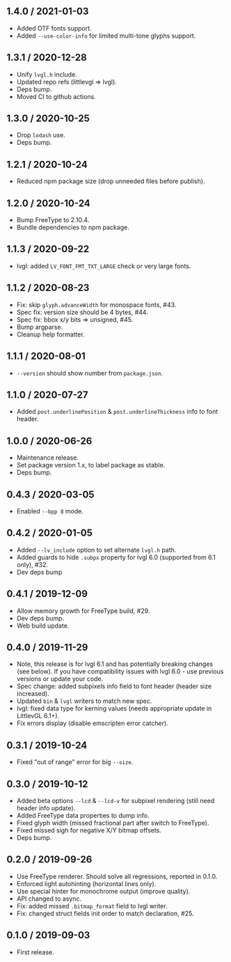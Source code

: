 1.4.0 / 2021-01-03
------------------

- Added OTF fonts support.
- Added `--use-color-info` for limited multi-tone glyphs support.


1.3.1 / 2020-12-28
------------------

- Unify `lvgl.h` include.
- Updated repo refs (littlevgl => lvgl).
- Deps bump.
- Moved CI to github actions.


1.3.0 / 2020-10-25
------------------

- Drop `lodash` use.
- Deps bump.


1.2.1 / 2020-10-24
------------------

- Reduced npm package size (drop unneeded files before publish).


1.2.0 / 2020-10-24
------------------

- Bump FreeType to 2.10.4.
- Bundle dependencies to npm package.


1.1.3 / 2020-09-22
------------------

- lvgl: added `LV_FONT_FMT_TXT_LARGE` check or very large fonts.


1.1.2 / 2020-08-23
------------------

- Fix: skip `glyph.advanceWidth` for monospace fonts, #43.
- Spec fix: version size should be 4 bytes, #44.
- Spec fix: bbox x/y bits => unsigned, #45.
- Bump argparse.
- Cleanup help formatter.


1.1.1 / 2020-08-01
------------------

- `--version` should show number from `package.json`.


1.1.0 / 2020-07-27
------------------

- Added `post.underlinePosition` & `post.underlineThickness` info to font header.


1.0.0 / 2020-06-26
------------------

- Maintenance release.
- Set package version 1.x, to label package as stable.
- Deps bump.


0.4.3 / 2020-03-05
------------------

- Enabled `--bpp 8` mode.


0.4.2 / 2020-01-05
------------------

- Added `--lv_include` option to set alternate `lvgl.h` path.
- Added guards to hide `.subpx` property for lvgl 6.0 (supported from 6.1 only), #32.
- Dev deps bump


0.4.1 / 2019-12-09
------------------

- Allow memory growth for FreeType build, #29.
- Dev deps bump.
- Web build update.


0.4.0 / 2019-11-29
------------------

- Note, this release is for lvgl 6.1 and has potentially breaking changes
  (see below). If you have compatibility issues with lvgl 6.0 - use previous
  versions or update your code.
- Spec change: added subpixels info field to font header (header size increased).
- Updated `bin` & `lvgl` writers to match new spec.
- lvgl: fixed data type for kerning values (needs appropriate update
  in LittlevGL 6.1+).
- Fix errors display (disable emscripten error catcher).


0.3.1 / 2019-10-24
------------------

- Fixed "out of range" error for big `--size`.


0.3.0 / 2019-10-12
------------------

- Added beta options `--lcd` & `--lcd-v` for subpixel rendering (still need
  header info update).
- Added FreeType data properties to dump info.
- Fixed glyph width (missed fractional part after switch to FreeType).
- Fixed missed sigh for negative X/Y bitmap offsets.
- Deps bump.


0.2.0 / 2019-09-26
------------------

- Use FreeType renderer. Should solve all regressions, reported in 0.1.0.
- Enforced light autohinting (horizontal lines only).
- Use special hinter for monochrome output (improve quality).
- API changed to async.
- Fix: added missed `.bitmap_format` field to lvgl writer.
- Fix: changed struct fields init order to match declaration, #25.


0.1.0 / 2019-09-03
------------------

- First release.

